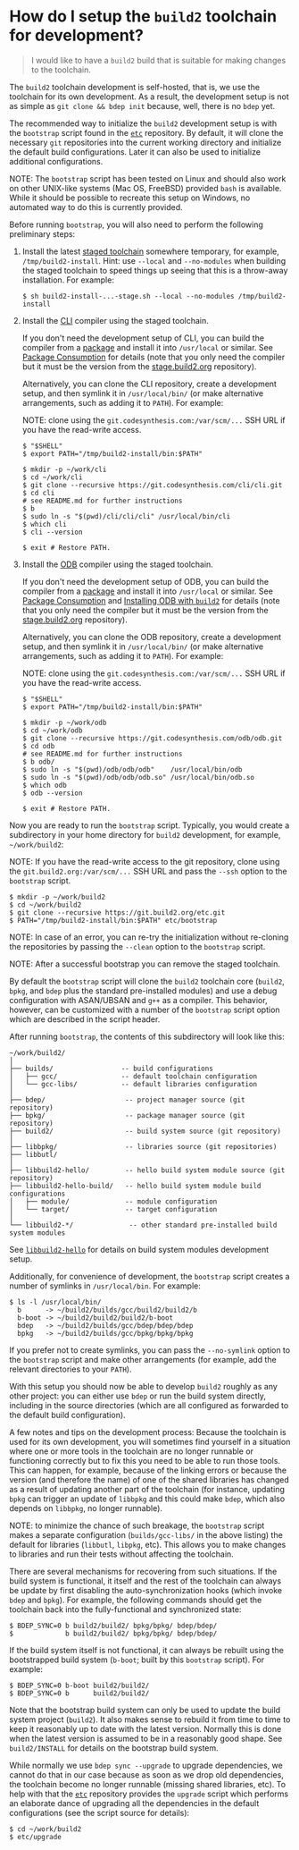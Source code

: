 # How do I setup the `build2` toolchain for development?

> I would like to have a `build2` build that is suitable for making changes
> to the toolchain.

The `build2` toolchain development is self-hosted, that is, we use the
toolchain for its own development. As a result, the development setup
is not as simple as `git clone && bdep init` because, well, there is
no `bdep` yet.

The recommended way to initialize the `build2` development setup is with the
`bootstrap` script found in the [`etc`][etc] repository. By default, it will
clone the necessary `git` repositories into the current working directory and
initialize the default build configurations. Later it can also be used to
initialize additional configurations.

NOTE: The `bootstrap` script has been tested on Linux and should also work on
other UNIX-like systems (Mac OS, FreeBSD) provided `bash` is available. While
it should be possible to recreate this setup on Windows, no automated way to
do this is currently provided.

Before running `bootstrap`, you will also need to perform the following
preliminary steps:

1. Install the latest [staged toolchain][stage] somewhere temporary, for
   example, `/tmp/build2-install`. Hint: use `--local` and `--no-modules` when
   building the staged toolchain to speed things up seeing that this is a
   throw-away installation. For example:

   ```
   $ sh build2-install-...-stage.sh --local --no-modules /tmp/build2-install
   ```

2. Install the [CLI][cli] compiler using the staged toolchain.

   If you don't need the development setup of CLI, you can build the compiler
   from a [package][cli] and install it into `/usr/local` or similar. See
   [Package Consumption][guide-consume-pkg] for details (note that you only
   need the compiler but it must be the version from the
   [stage.build2.org](https://stage.build2.org) repository).

   Alternatively, you can clone the CLI repository, create a development
   setup, and then symlink it in `/usr/local/bin/` (or make alternative
   arrangements, such as adding it to `PATH`). For example:

   NOTE: clone using the `git.codesynthesis.com:/var/scm/...` SSH URL if you
   have the read-write access.

   ```
   $ "$SHELL"
   $ export PATH="/tmp/build2-install/bin:$PATH"

   $ mkdir -p ~/work/cli
   $ cd ~/work/cli
   $ git clone --recursive https://git.codesynthesis.com/cli/cli.git
   $ cd cli
   # see README.md for further instructions
   $ b
   $ sudo ln -s "$(pwd)/cli/cli/cli" /usr/local/bin/cli
   $ which cli
   $ cli --version

   $ exit # Restore PATH.
   ```

3. Install the [ODB][odb] compiler using the staged toolchain.

   If you don't need the development setup of ODB, you can build the compiler
   from a [package][odb] and install it into `/usr/local` or similar. See
   [Package Consumption][guide-consume-pkg] and [Installing ODB with
   `build2`][odb-install-build2] for details (note that you only need the
   compiler but it must be the version from the
   [stage.build2.org](https://stage.build2.org) repository).

   Alternatively, you can clone the ODB repository, create a development
   setup, and then symlink it in `/usr/local/bin/` (or make alternative
   arrangements, such as adding it to `PATH`). For example:

   NOTE: clone using the `git.codesynthesis.com:/var/scm/...` SSH URL if you
   have the read-write access.

   ```
   $ "$SHELL"
   $ export PATH="/tmp/build2-install/bin:$PATH"

   $ mkdir -p ~/work/odb
   $ cd ~/work/odb
   $ git clone --recursive https://git.codesynthesis.com/odb/odb.git
   $ cd odb
   # see README.md for further instructions
   $ b odb/
   $ sudo ln -s "$(pwd)/odb/odb/odb"    /usr/local/bin/odb
   $ sudo ln -s "$(pwd)/odb/odb/odb.so" /usr/local/bin/odb.so
   $ which odb
   $ odb --version

   $ exit # Restore PATH.
   ```

Now you are ready to run the `bootstrap` script. Typically, you would create a
subdirectory in your home directory for `build2` development, for example,
`~/work/build2`:

NOTE: If you have the read-write access to the git repository, clone using the
`git.build2.org:/var/scm/...` SSH URL and pass the `--ssh` option to the
`bootstrap` script.

```
$ mkdir -p ~/work/build2
$ cd ~/work/build2
$ git clone --recursive https://git.build2.org/etc.git
$ PATH="/tmp/build2-install/bin:$PATH" etc/bootstrap
```

NOTE: In case of an error, you can re-try the initialization without
re-cloning the repositories by passing the `--clean` option to the
`bootstrap` script.

NOTE: After a successful bootstrap you can remove the staged toolchain.

By default the `bootstrap` script will clone the `build2` toolchain core
(`build2`, `bpkg`, and `bdep` plus the standard pre-installed modules) and use
a debug configuration with ASAN/UBSAN and `g++` as a compiler. This behavior,
however, can be customized with a number of the `bootstrap` script option
which are described in the script header.

After running `bootstrap`, the contents of this subdirectory will look like
this:

```
~/work/build2/
│
├── builds/                 -- build configurations
│   ├── gcc/                -- default toolchain configuration
│   └── gcc-libs/           -- default libraries configuration
│
├── bdep/                    -- project manager source (git repository)
├── bpkg/                    -- package manager source (git repository)
├── build2/                  -- build system source (git repository)
│
├── libbpkg/                 -- libraries source (git repositories)
├── libbutl/
│
├── libbuild2-hello/         -- hello build system module source (git repository)
├── libbuild2-hello-build/   -- hello build system module build configurations
│   ├── module/              -- module configuration
│   └── target/              -- target configuration
│
└── libbuild2-*/              -- other standard pre-installed build system modules
```

See [`libbuild2-hello`][libbuild2-hello] for details on build system modules
development setup.

Additionally, for convenience of development, the `bootstrap` script creates a
number of symlinks in `/usr/local/bin`. For example:

```
$ ls -l /usr/local/bin/
  b      -> ~/build2/builds/gcc/build2/build2/b
  b-boot -> ~/build2/build2/build2/b-boot
  bdep   -> ~/build2/builds/gcc/bdep/bdep/bdep
  bpkg   -> ~/build2/builds/gcc/bpkg/bpkg/bpkg
```

If you prefer not to create symlinks, you can pass the `--no-symlink` option
to the `bootstrap` script and make other arrangements (for example, add the
relevant directories to your `PATH`).

With this setup you should now be able to develop `build2` roughly as any
other project: you can either use `bdep` or run the build system directly,
including in the source directories (which are all configured as forwarded
to the default build configuration).

A few notes and tips on the development process: Because the toolchain is used
for its own development, you will sometimes find yourself in a situation where
one or more tools in the toolchain are no longer runnable or functioning
correctly but to fix this you need to be able to run those tools. This can
happen, for example, because of the linking errors or because the version (and
therefore the name) of one of the shared libraries has changed as a result of
updating another part of the toolchain (for instance, updating `bpkg` can
trigger an update of `libbpkg` and this could make `bdep`, which also depends
on `libbpkg`, no longer runnable).

NOTE: to minimize the chance of such breakage, the `bootstrap` script makes a
separate configuration (`builds/gcc-libs/` in the above listing) the default
for libraries (`libbutl`, `libpkg`, etc). This allows you to make changes
to libraries and run their tests without affecting the toolchain.

There are several mechanisms for recovering from such situations. If the build
system is functional, it itself and the rest of the toolchain can always be
update by first disabling the auto-synchronization hooks (which invoke `bdep`
and `bpkg`). For example, the following commands should get the toolchain back
into the fully-functional and synchronized state:

```
$ BDEP_SYNC=0 b build2/build2/ bpkg/bpkg/ bdep/bdep/
$             b build2/build2/ bpkg/bpkg/ bdep/bdep/
```

If the build system itself is not functional, it can always be rebuilt using
the bootstrapped build system (`b-boot`; built by this `bootstrap`
script). For example:

```
$ BDEP_SYNC=0 b-boot build2/build2/
$ BDEP_SYNC=0 b      build2/build2/
```

Note that the bootstrap build system can only be used to update the build
system project (`build2`). It also makes sense to rebuild it from time to time
to keep it reasonably up to date with the latest version. Normally this is
done when the latest version is assumed to be in a reasonably good shape. See
`build2/INSTALL` for details on the bootstrap build system.

While normally we use `bdep sync --upgrade` to upgrade dependencies, we cannot
do that in our case because as soon as we drop old dependencies, the
toolchain become no longer runnable (missing shared libraries, etc). To help
with that the [`etc`][etc] repository provides the `upgrade` script which
performs an elaborate dance of upgrading all the dependencies in the default
configurations (see the script source for details):

```
$ cd ~/work/build2
$ etc/upgrade
```

[etc]:   https://git.build2.org/cgit/etc/tree/
[stage]: https://build2.org/community.xhtml#stage
[cli]:   https://stage.build2.org/cli
[odb]:   https://stage.build2.org/odb
[guide-consume-pkg]: https://build2.org/build2-toolchain/doc/build2-toolchain-intro.xhtml#guide-consume-pkg
[odb-install-build2]: https://codesynthesis.com/products/odb/doc/install-build2.xhtml
[libbuild2-hello]: https://github.com/build2/libbuild2-hello/

